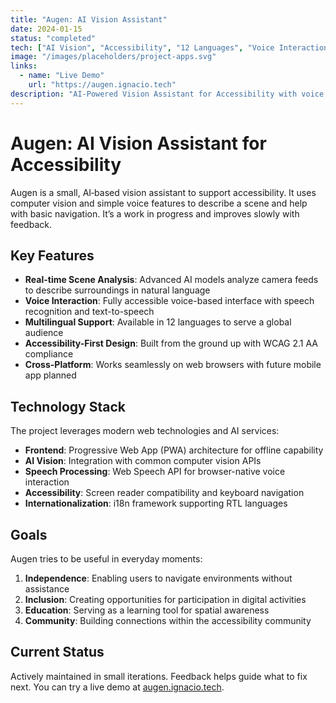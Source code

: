 ```yaml
---
title: "Augen: AI Vision Assistant"
date: 2024-01-15
status: "completed"
tech: ["AI Vision", "Accessibility", "12 Languages", "Voice Interaction", "Web Technologies"]
image: "/images/placeholders/project-apps.svg"
links:
  - name: "Live Demo"
    url: "https://augen.ignacio.tech"
description: "AI-Powered Vision Assistant for Accessibility with voice interaction and multilingual support"
---
```


# Augen: AI Vision Assistant for Accessibility

Augen is a small, AI‑based vision assistant to support accessibility. It uses computer vision and simple voice features to describe a scene and help with basic navigation. It’s a work in progress and improves slowly with feedback.

## Key Features

- **Real-time Scene Analysis**: Advanced AI models analyze camera feeds to describe surroundings in natural language
- **Voice Interaction**: Fully accessible voice-based interface with speech recognition and text-to-speech
- **Multilingual Support**: Available in 12 languages to serve a global audience
- **Accessibility-First Design**: Built from the ground up with WCAG 2.1 AA compliance
- **Cross-Platform**: Works seamlessly on web browsers with future mobile app planned

## Technology Stack

The project leverages modern web technologies and AI services:

- **Frontend**: Progressive Web App (PWA) architecture for offline capability
- **AI Vision**: Integration with common computer vision APIs
- **Speech Processing**: Web Speech API for browser-native voice interaction
- **Accessibility**: Screen reader compatibility and keyboard navigation
- **Internationalization**: i18n framework supporting RTL languages

## Goals

Augen tries to be useful in everyday moments:

1. **Independence**: Enabling users to navigate environments without assistance
2. **Inclusion**: Creating opportunities for participation in digital activities
3. **Education**: Serving as a learning tool for spatial awareness
4. **Community**: Building connections within the accessibility community

## Current Status

Actively maintained in small iterations. Feedback helps guide what to fix next. You can try a live demo at [augen.ignacio.tech](https://augen.ignacio.tech).
